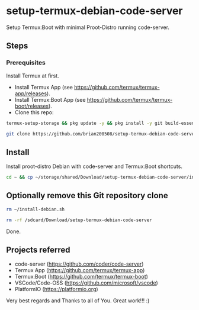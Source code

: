 # setup-termux-debian-code-server
Setup Termux:Boot with minimal Proot-Distro running code-server.

## Steps
### Prerequisites
Install Termux at first.
- Install Termux App (see https://github.com/termux/termux-app/releases).
- Install Termux:Boot App (see https://github.com/termux/termux-boot/releases).
- Clone this repo:

```bash
termux-setup-storage && pkg update -y && pkg install -y git build-essential
```

```bash
git clone https://github.com/brian200508/setup-termux-debian-code-server ~/storage/shared/Download/setup-termux-debian-code-server
```

## Install
Install proot-distro Debian with code-server and Termux:Boot shortcuts.

```bash
cd ~ && cp ~/storage/shared/Download/setup-termux-debian-code-server/install-debian.sh . &&  chmod +x ~/setup-udroid-and-shortcuts.sh && ./install-debian.sh
```

## Optionally remove this Git repository clone

```bash
rm ~/install-debian.sh
```

```bash
rm -rf /sdcard/Download/setup-termux-debian-code-server
```

Done.

## Projects referred
 - code-server (https://github.com/coder/code-server)
 - Termux App (https://github.com/termux/termux-app)
 - Termux:Boot (https://github.com/termux/termux-boot)
 - VSCode/Code-OSS (https://github.com/microsoft/vscode)
 - PlatformIO (https://platformio.org)
 
Very best regards and Thanks to all of You. Great work!!! :)
